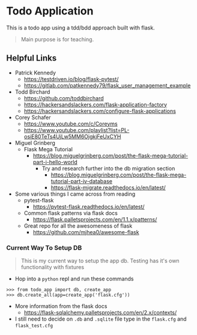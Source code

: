 # Todo Application

This is a todo app using a tdd/bdd approach built with flask.

> Main purpose is for teaching.

## Helpful Links
- Patrick Kennedy
  - https://testdriven.io/blog/flask-pytest/
  - https://gitlab.com/patkennedy79/flask_user_management_example
- Todd Birchard
  - https://github.com/toddbirchard
  - https://hackersandslackers.com/flask-application-factory
  - https://hackersandslackers.com/configure-flask-applications
- Corey Schafer
  - https://www.youtube.com/c/Coreyms
  - https://www.youtube.com/playlist?list=PL-osiE80TeTs4UjLw5MM6OjgkjFeUxCYH
- Miguel Grinberg
  - Flask Mega Tutorial
    - https://blog.miguelgrinberg.com/post/the-flask-mega-tutorial-part-i-hello-world
      - Try and research further into the db migration section
        - https://blog.miguelgrinberg.com/post/the-flask-mega-tutorial-part-iv-database
        - https://flask-migrate.readthedocs.io/en/latest/
 - Some various things I came across from reading
   - pytest-flask
     - https://pytest-flask.readthedocs.io/en/latest/
   - Common flask patterns via flask docs
     - https://flask.palletsprojects.com/en/1.1.x/patterns/
   - Great repo for all the awesomeness of flask
     - https://github.com/mjhea0/awesome-flask

### Current Way To Setup DB
> This is my current way to setup the app db.  Testing has it's own functionality with fixtures
- Hop into a `python` repl and run these commands
```
>>> from todo_app import db, create_app
>>> db.create_all(app=create_app('flask.cfg'))
```
- More information from the flask docs
  - https://flask-sqlalchemy.palletsprojects.com/en/2.x/contexts/
- I still need to decide on `.db` and `.sqlite` file type in the `flask.cfg` and `flask_test.cfg`
